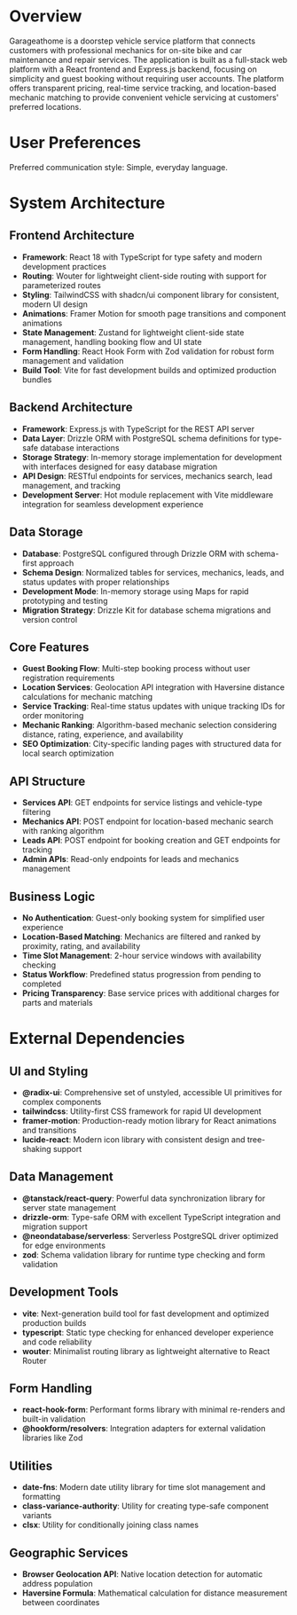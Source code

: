 # Overview

Garageathome is a doorstep vehicle service platform that connects customers with professional mechanics for on-site bike and car maintenance and repair services. The application is built as a full-stack web platform with a React frontend and Express.js backend, focusing on simplicity and guest booking without requiring user accounts. The platform offers transparent pricing, real-time service tracking, and location-based mechanic matching to provide convenient vehicle servicing at customers' preferred locations.

# User Preferences

Preferred communication style: Simple, everyday language.

# System Architecture

## Frontend Architecture
- **Framework**: React 18 with TypeScript for type safety and modern development practices
- **Routing**: Wouter for lightweight client-side routing with support for parameterized routes
- **Styling**: TailwindCSS with shadcn/ui component library for consistent, modern UI design
- **Animations**: Framer Motion for smooth page transitions and component animations
- **State Management**: Zustand for lightweight client-side state management, handling booking flow and UI state
- **Form Handling**: React Hook Form with Zod validation for robust form management and validation
- **Build Tool**: Vite for fast development builds and optimized production bundles

## Backend Architecture
- **Framework**: Express.js with TypeScript for the REST API server
- **Data Layer**: Drizzle ORM with PostgreSQL schema definitions for type-safe database interactions
- **Storage Strategy**: In-memory storage implementation for development with interfaces designed for easy database migration
- **API Design**: RESTful endpoints for services, mechanics search, lead management, and tracking
- **Development Server**: Hot module replacement with Vite middleware integration for seamless development experience

## Data Storage
- **Database**: PostgreSQL configured through Drizzle ORM with schema-first approach
- **Schema Design**: Normalized tables for services, mechanics, leads, and status updates with proper relationships
- **Development Mode**: In-memory storage using Maps for rapid prototyping and testing
- **Migration Strategy**: Drizzle Kit for database schema migrations and version control

## Core Features
- **Guest Booking Flow**: Multi-step booking process without user registration requirements
- **Location Services**: Geolocation API integration with Haversine distance calculations for mechanic matching
- **Service Tracking**: Real-time status updates with unique tracking IDs for order monitoring
- **Mechanic Ranking**: Algorithm-based mechanic selection considering distance, rating, experience, and availability
- **SEO Optimization**: City-specific landing pages with structured data for local search optimization

## API Structure
- **Services API**: GET endpoints for service listings and vehicle-type filtering
- **Mechanics API**: POST endpoint for location-based mechanic search with ranking algorithm
- **Leads API**: POST endpoint for booking creation and GET endpoints for tracking
- **Admin APIs**: Read-only endpoints for leads and mechanics management

## Business Logic
- **No Authentication**: Guest-only booking system for simplified user experience
- **Location-Based Matching**: Mechanics are filtered and ranked by proximity, rating, and availability
- **Time Slot Management**: 2-hour service windows with availability checking
- **Status Workflow**: Predefined status progression from pending to completed
- **Pricing Transparency**: Base service prices with additional charges for parts and materials

# External Dependencies

## UI and Styling
- **@radix-ui**: Comprehensive set of unstyled, accessible UI primitives for complex components
- **tailwindcss**: Utility-first CSS framework for rapid UI development
- **framer-motion**: Production-ready motion library for React animations and transitions
- **lucide-react**: Modern icon library with consistent design and tree-shaking support

## Data Management
- **@tanstack/react-query**: Powerful data synchronization library for server state management
- **drizzle-orm**: Type-safe ORM with excellent TypeScript integration and migration support
- **@neondatabase/serverless**: Serverless PostgreSQL driver optimized for edge environments
- **zod**: Schema validation library for runtime type checking and form validation

## Development Tools
- **vite**: Next-generation build tool for fast development and optimized production builds
- **typescript**: Static type checking for enhanced developer experience and code reliability
- **wouter**: Minimalist routing library as lightweight alternative to React Router

## Form Handling
- **react-hook-form**: Performant forms library with minimal re-renders and built-in validation
- **@hookform/resolvers**: Integration adapters for external validation libraries like Zod

## Utilities
- **date-fns**: Modern date utility library for time slot management and formatting
- **class-variance-authority**: Utility for creating type-safe component variants
- **clsx**: Utility for conditionally joining class names

## Geographic Services
- **Browser Geolocation API**: Native location detection for automatic address population
- **Haversine Formula**: Mathematical calculation for distance measurement between coordinates